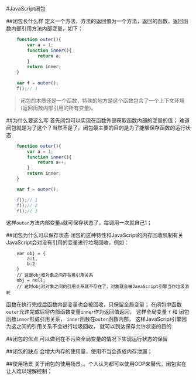 #JavaScript闭包

##闭包长什么样
定义一个方法，方法的返回值为一个方法，返回的函数，返回函数内部引用方法内部变量，如下：
``` JavaScript
    function outer(){
        var a = 1;
        function inner(){
            return a;
        }
        return inner;
    }
   
    var f = outer();
    f();// 1
```

> 闭包的本质还是一个函数，特殊的地方是这个函数包含了一个上下文环境(返回函数内部引用的所有变量)。

##为什么要这么写
首先闭包可以实现在函数外部获取函数内部的变量的值；
难道闭包就是为了这个？当然不是了。闭包最主要的目的是为了能够保存函数的运行状态

``` JavaScript
    function outer(){
        var a = 1;
        function inner(){
            return a++;
        }
        return inner;
    }

    var f = outer();

    f();// 1
    f();// 2
    f();// 3
```

这样`outer`方法内部变量`a`就可保存状态了，每调用一次就自己1；

##闭包为什么可以保存状态
闭包的这种特性和JavaScript的内存回收机制有关
JavaScript会对没有引用的变量进行垃圾回收，例如：

```
    var obj = {
        a:1,
        b:2
    }
    // 这是obj和对象之间存在着引用关系
    obj = null;
    // 这时obj对对象之间的引用关系就不存在了，对象就会被JavaScript引擎当作垃圾消耗
```

函数在执行完成后函数内部变量也会被回收，只保留全局变量；
在闭包中函数`outer`允许完成后将内部函数变量`inner`作为返回值返回，
这样全局变量 `f` 和 闭包函数`inner`形成引用关系，
`inner`函数在`outer`函数内部，
这样JavaScript引擎因为这之间的引用关系不会进行垃圾回收，
就可以到达保存允许状态的目的

##闭包的优点
可以做到在不污染全局变量的情况下实现运行状态的保留

##闭包的缺点
会增大内存的使用量，使用不当会造成内存泄漏；

##使用场景
关于闭包的使用场景。。个人认为都可以使用OOP来替代，闭包实在让人难以理解控制；





